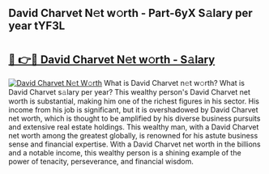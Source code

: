 ## David Charvet N𝚎t w𝚘rth - Part-6yX S𝚊lary per year tYF3L

# <h2><a href="http://gc2oq6k.nevu.top/?p=David+Charvet">🔗 👉🔴 David Charvet N𝚎t w𝚘rth - S𝚊lary</a></h2>

[![David Charvet N𝚎t W𝚘rth](https://i.imgur.com/Oavwk0R.jpeg)](http://gc2oq6k.nevu.top/?p=David+Charvet)
What is David Charvet n𝚎t w𝚘rth? What is David Charvet s𝚊lary per year?
This wealthy person's David Charvet net worth is substantial, making him one of the richest figures in his sector. His income from his job is significant, but it is overshadowed by David Charvet net worth, which is thought to be amplified by his diverse business pursuits and extensive real estate holdings. This wealthy man, with a David Charvet net worth among the greatest globally, is renowned for his astute business sense and financial expertise. With a David Charvet net worth in the billions and a notable income, this wealthy person is a shining example of the power of tenacity, perseverance, and financial wisdom.
